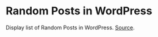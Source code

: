 # Random Posts in WordPress
Display list of Random Posts in WordPress. [Source](https://iftekhar.net/blog/how-to-display-random-posts-on-single-php-page-in-wordpress/).
